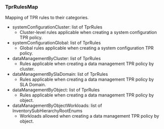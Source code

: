 ### TprRulesMap
Mapping of TPR rules to their categories.

- systemConfigurationCluster: list of TprRules
  - Cluster-level rules applicable when creating a system configuration
 TPR policy.
- systemConfigurationGlobal: list of TprRules
  - Global rules applicable when creating a system configuration
 TPR policy.
- dataManagementByCluster: list of TprRules
  - Rules applicable when creating a data management TPR policy by cluster.
- dataManagementBySlaDomain: list of TprRules
  - Rules applicable when creating a data management TPR policy by SLA Domain.
- dataManagementByObject: list of TprRules
  - Rules applicable when creating a data management TPR policy by object.
- dataManagementByObjectWorkloads: list of InventorySubHierarchyRootEnums
  - Workloads allowed when creating a data management TPR policy by object.
